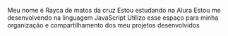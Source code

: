 Meu nome é Rayca de matos da cruz
Estou estudando na Alura
Estou me desenvolvendo na linguagem JavaScript
Utilizo esse espaço para minha organização e compartilhamento dos meu projetos desenvolvidos
